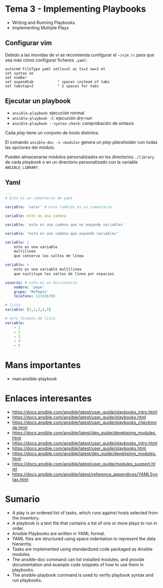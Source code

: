 # Tema 3 - Implementing Playbooks

- Writing and Running Playbooks
- Implementing Multiple Plays

## Configurar vim

Debido a las movidas de _vi_ se recomienda configurar el `~/vim.rc` para que sea más cómo configurar ficheros `.yaml`:

```shell
autocmd FileType yaml setlocal ai ts=2 sw=2 et
set syntax on
set number
set expandtab           " spaces instead of tabs
set tabstop=2           " 2 spaces for tabs
```

## Ejecutar un playbook

- `ansible-playbook`: ejecución normal
- `ansible-playbook -C`: ejecución _dry-run_
- `ansible-playbook --syntax-check`: comprobación de sintaxis

Cada _play_ tiene un conjunto de _hosts_ distintos.

El comando `ansible-doc -s <modulo>` genera un _play_ _placeholder_ con todas las opciones del módulo.

Pueden almacenarse módulos personalizados en los directorios `./library` de cada _playbook_ o en un directorio personalizado con la variable `ANSIBLE_LIBRARY`.

## Yaml

```yaml
---
# Esto es un comentario de yaml

variable: 'valor' # esto también es un comentario

variable: esto es una cadena

variable: 'esto es una cadena que no expande variables'

variable: "esto es una cadena que expande variables"

variable: |
    esto es una variable
    multilinea
    que conserva los saltos de línea

variable: >
    esto es una variable multilinea
    que sustituye los saltos de línea por espacios

usuario: # esto es un diccionario
    nombre: 'pepe'
    grupo: 'McPepes'
    telefono: 123456789

# lista
variable: [1,2,3,4,5]

# otro formato de lista
variable:
    - 1
    - 2
    - 3
    - 4
    - 5


```

# Mans importantes

- man:ansible-playbook

# Enlaces interesantes

- https://docs.ansible.com/ansible/latest/user_guide/playbooks_intro.html
- https://docs.ansible.com/ansible/latest/user_guide/playbooks.html
- https://docs.ansible.com/ansible/latest/user_guide/playbooks_checkmode.html
- https://docs.ansible.com/ansible/latest/dev_guide/developing_modules.html
- https://docs.ansible.com/ansible/latest/user_guide/playbooks_intro.html
- https://docs.ansible.com/ansible/latest/user_guide/playbooks.html
- https://docs.ansible.com/ansible/latest/dev_guide/developing_modules.html
- https://docs.ansible.com/ansible/latest/user_guide/modules_support.html
- https://docs.ansible.com/ansible/latest/reference_appendices/YAMLSyntax.html

# Sumario

- A play is an ordered list of tasks, which runs against hosts selected from the inventory.
- A playbook is a text file that contains a list of one or more plays to run in order.
- Ansible Playbooks are written in YAML format.
- YAML files are structured using space indentation to represent the data hierarchy.
- Tasks are implemented using standardized code packaged as Ansible modules.
- The ansible-doc command can list installed modules, and provide documentation and example code snippets of how to use them in playbooks.
- The ansible-playbook command is used to verify playbook syntax and run playbooks.
